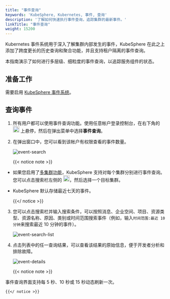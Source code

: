 ```yaml
---
title: "事件查询"
keywords: 'KubeSphere, Kubernetes, 事件, 查询'
description: '了解如何快速执行事件查询，追踪集群的最新事件。'
linkTitle: "事件查询"
weight: 15200
---
```


Kubernetes 事件系统用于深入了解集群内部发生的事件，KubeSphere 在此之上添加了跨度更长的历史查询和聚合功能，并且支持租户隔离的事件查询。

本指南演示了如何进行多层级、细粒度的事件查询，以追踪服务组件的状态。

## 准备工作

需要启用 [KubeSphere 事件系统](../../pluggable-components/events/)。

## 查询事件

1. 所有用户都可以使用事件查询功能。使用任意帐户登录控制台，在右下角的 <img src="/images/docs/zh-cn/toolbox/event-query/toolbox.png" width="20" /> 上悬停，然后在弹出菜单中选择**事件查询**。

2. 在弹出窗口中，您可以看到该帐户有权限查看的事件数量。

    ![event-search](/images/docs/zh-cn/toolbox/event-query/event-search.png)

    {{< notice note >}}

- 如果您启用了[多集群功能](../../multicluster-management/)，KubeSphere 支持对每个集群分别进行事件查询。您可以点击搜索栏左侧的 <img src="/images/docs/zh-cn/toolbox/event-query/drop-down-list.png" width='20' />，然后选择一个目标集群。

- KubeSphere 默认存储最近七天的事件。

    {{</ notice >}}

3. 您可以点击搜索栏并输入搜索条件，可以按照消息、企业空间、项目、资源类型、资源名称、原因、类别或时间范围搜索事件（例如，输入`时间范围:最近 10 分钟`来搜索最近 10 分钟的事件）。

    ![event-search-list](/images/docs/zh-cn/toolbox/event-query/event-search-list.png)

4. 点击列表中的任一查询结果，可以查看该结果的原始信息，便于开发者分析和排除故障。

    ![event-details](/images/docs/zh-cn/toolbox/event-query/event-details.png)

    {{< notice note >}}

事件查询界面支持每 5 秒、10 秒或 15 秒动态刷新一次。

    {{</ notice >}}
